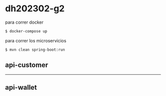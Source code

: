 # dh202302-g2

para correr docker
```bash
$ docker-compose up
```

para correr los microservicios
```bash
$ mvn clean spring-boot:run
```

## api-customer

---
## api-wallet